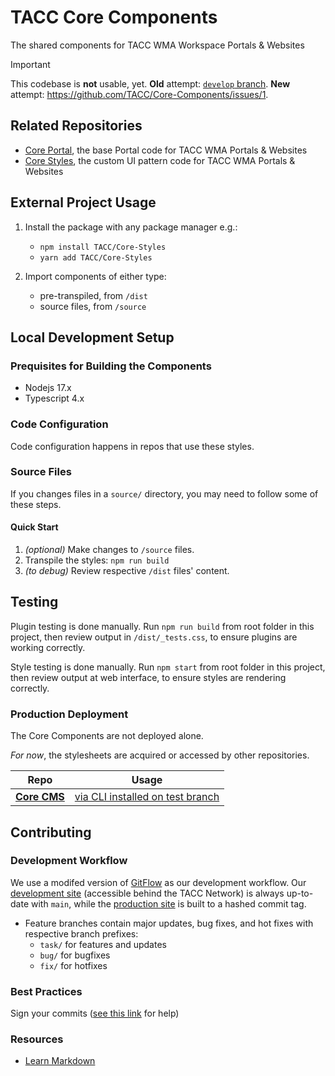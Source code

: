 # TACC Core Components

The shared components for TACC WMA Workspace Portals & Websites

> [!IMPORTANT]
> This codebase is __not__ usable, yet. **Old** attempt: [`develop` branch](https://github.com/wesleyboar/Core-Components/tree/develop). **New** attempt: https://github.com/TACC/Core-Components/issues/1.


## Related Repositories

- [Core Portal], the base Portal code for TACC WMA Portals & Websites
- [Core Styles], the custom UI pattern code for TACC WMA Portals & Websites


## External Project Usage

1. Install the package with any package manager e.g.:
    - `npm install TACC/Core-Styles`
    - `yarn add TACC/Core-Styles`

2. Import components of either type:
    - pre-transpiled, from `/dist`
    - source files, from `/source`

## Local Development Setup

### Prequisites for Building the Components

* Nodejs 17.x
* Typescript 4.x

### Code Configuration

Code configuration happens in repos that use these styles.

### Source Files

If you changes files in a `source/` directory, you may need to follow some of these steps.

#### Quick Start

1. _(optional)_ Make changes to `/source` files.
2. Transpile the styles: `npm run build`
3. _(to debug)_ Review respective `/dist` files' content.

## Testing

Plugin testing is done manually. Run `npm run build` from root folder in this project, then review output in `/dist/_tests.css`, to ensure plugins are working correctly.

Style testing is done manually. Run `npm start` from root folder in this project, then review output at web interface, to ensure styles are rendering correctly.

### Production Deployment

The Core Components are not deployed alone.

_For now_, the stylesheets are acquired or accessed by other repositories.

| Repo | Usage |
| - | - |
| __[Core CMS]__ | [via CLI installed on test branch](https://github.com/TACC/Core-CMS/compare/test/core-styles) |


## Contributing

### Development Workflow

We use a modifed version of [GitFlow](https://datasift.github.io/gitflow/IntroducingGitFlow.html) as our development workflow. Our [development site](https://dev.cep.tacc.utexas.edu) (accessible behind the TACC Network) is always up-to-date with `main`, while the [production site](https://prod.cep.tacc.utexas.edu) is built to a hashed commit tag.
- Feature branches contain major updates, bug fixes, and hot fixes with respective branch prefixes:
    - `task/` for features and updates
    - `bug/` for bugfixes
    - `fix/` for hotfixes

### Best Practices

Sign your commits ([see this link](https://help.github.com/en/github/authenticating-to-github/managing-commit-signature-verification) for help)

### Resources

* [Learn Markdown](https://bitbucket.org/tutorials/markdowndemo)


<!-- Link Aliases -->

[Core Portal Deployments]: https://github.com/TACC/Core-Portal-Deployments
[Camino]: https://github.com/TACC/Camino
[Core CMS]: https://github.com/TACC/Core-CMS
[Core Portal]: https://github.com/TACC/Core-Portal
[Core Styles]: https://github.com/TACC/Core-Styles
